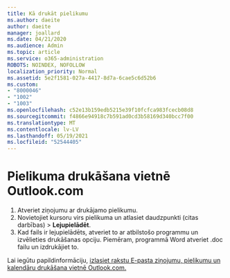 ```yaml
---
title: Kā drukāt pielikumu
ms.author: daeite
author: daeite
manager: joallard
ms.date: 04/21/2020
ms.audience: Admin
ms.topic: article
ms.service: o365-administration
ROBOTS: NOINDEX, NOFOLLOW
localization_priority: Normal
ms.assetid: 5e2f1581-027a-4417-8d7a-6cae5c6d52b6
ms.custom:
- "8000046"
- "1002"
- "1003"
ms.openlocfilehash: c52e13b159edb5215e39f10fcfca983fcecb08d8
ms.sourcegitcommit: f4866e94918c7b591ad0cd3b58169d340bcc7f00
ms.translationtype: MT
ms.contentlocale: lv-LV
ms.lasthandoff: 05/19/2021
ms.locfileid: "52544405"
---
```

# <a name="print-an-attachment-in-outlookcom"></a>Pielikuma drukāšana vietnē Outlook.com

1. Atveriet ziņojumu ar drukājamo pielikumu.
2. Novietojiet kursoru virs pielikuma un atlasiet daudzpunkti (citas darbības) > **Lejupielādēt**.
3. Kad fails ir lejupielādēts, atveriet to ar atbilstošo programmu un izvēlieties drukāšanas opciju. Piemēram, programmā Word atveriet .doc failu un izdrukājiet to.

Lai iegūtu papildinformāciju, [izlasiet rakstu E-pasta ziņojumu, pielikumu un kalendāru drukāšana vietnē Outlook.com.](https://support.office.com/article/c835b8e5-b310-4cab-ac15-b6eb95149855?wt.mc_id=Office_Outlook_com_Alchemy)